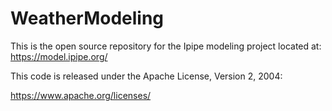 # WeatherModeling
This is the open source repository for the Ipipe modeling project located at:
https://model.ipipe.org/

This code is released under the Apache License, Version 2, 2004:

https://www.apache.org/licenses/ 

